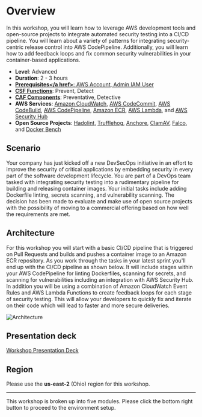 # Overview

In this workshop, you will learn how to leverage AWS development tools and open-source projects to integrate automated security testing into a CI/CD pipeline. You will learn about a variety of patterns for integrating security-centric release control into AWS CodePipeline. Additionally, you will learn how to add feedback loops and fix common security vulnerabilities in your container-based applications.

* **Level**: Advanced
* **Duration**: 2 - 3 hours
* **<a href="https://awssecworkshops.com/getting-started/" target="_blank">Prerequisites</a href>**: AWS Account, Admin IAM User
* **<a href="https://www.nist.gov/cyberframework/online-learning/components-framework" target="_blank">CSF Functions</a>**: Prevent, Detect
* **<a href="https://d0.awsstatic.com/whitepapers/AWS_CAF_Security_Perspective.pdf" target="_blank">CAF Components</a>**: Preventative, Detective
* **AWS Services**: <a href="https://aws.amazon.com/cloudwatch/" target="_blank">Amazon CloudWatch</a>, <a href="https://aws.amazon.com/codecommit/" target="_blank">AWS CodeCommit</a>, <a href="https://aws.amazon.com/codebuild/" target="_blank">AWS CodeBuild</a>, <a href="https://aws.amazon.com/codepipeline/" target="_blank">AWS CodePipeline</a>, <a href="https://aws.amazon.com/ecr/" target="_blank">Amazon ECR</a>, <a href="https://aws.amazon.com/lambda/" target="_blank">AWS Lambda</a>, and <a href="https://aws.amazon.com/security-hub/ " target="_blank">AWS Security Hub</a>
* **Open Source Projects**: <a href="https://github.com/hadolint/hadolint" target="_blank">Hadolint</a>, <a href="https://github.com/dxa4481/truffleHog" target="_blank">Trufflehog</a>, <a href="https://anchore.com/opensource/" target="_blank">Anchore</a>, <a href="https://www.clamav.net/" target="_blank">ClamAV</a>, <a href="https://falco.org/docs/" target="_blank">Falco</a>, and <a href="https://github.com/docker/docker-bench-security" target="_blank">Docker Bench</a>

## Scenario

Your company has just kicked off a new DevSecOps initiative in an effort to improve the security of critical applications by embedding security in every part of the software development lifecycle.  You are part of a DevOps team tasked with integrating security testing into a rudimentary pipeline for building and releasing container images.  Your initial tasks include adding Dockerfile linting, secrets scanning, and vulnerability scanning.  The decision has been made to evaluate and make use of open source projects with the possibility of moving to a commercial offering based on how well the requirements are met. 

## Architecture

For this workshop you will start with a basic CI/CD pipeline that is triggered on Pull Requests and builds and pushes a container image to an Amazon ECR repository.  As you work through the tasks in your latest sprint you'll end up with the CI/CD pipeline as shown below.  It will include stages within your AWS CodePipeline for linting Dockerfiles, scanning for secrets, and scanning for vulnerabilities including an integration with AWS Security Hub.  In addition you will be using a combination of Amazon CloudWatch Event Rules and AWS Lambda Functions to create feedback loops for each stage of security testing.  This will allow your developers to quickly fix and iterate on their code which will lead to faster and more secure deliveries.

![Architecture](./images/diagram-basic-arch.png "Pipeline Architecture")

## Presentation deck

[Workshop Presentation Deck](./container-devsecops-presentation.pdf)

## Region

Please use the **us-east-2** (Ohio) region for this workshop.

---

This workshop is broken up into five modules.  Please click the bottom right button to proceed to the environment setup.